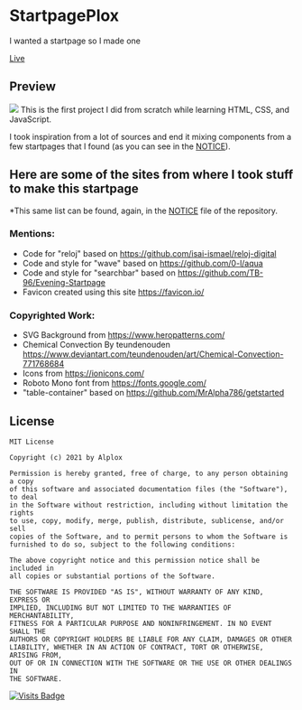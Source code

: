 # StartpagePlox
I wanted a startpage so I made one

[Live](https://alplox.github.io/StartpagePlox/)

## Preview
[![](https://raw.githubusercontent.com/Alplox/rice/master/assets/images/previews/StartpagePlox%20v2.png)](https://alplox.github.io/StartpagePlox/)
This is the first project I did from scratch while learning HTML, CSS, and JavaScript.

I took inspiration from a lot of sources and end it mixing components from a few startpages that I found (as you can see in the [NOTICE](https://github.com/Alplox/StartpagePlox/blob/main/NOTICE.md)).

## Here are some of the sites from where I took stuff to make this startpage
*This same list can be found, again, in the [NOTICE](https://github.com/Alplox/StartpagePlox/blob/main/NOTICE.md) file of the repository.
### Mentions:
- Code for "reloj" based on https://github.com/isai-ismael/reloj-digital
- Code and style for "wave" based on https://github.com/0-l/aqua
- Code and style for "searchbar" based on https://github.com/TB-96/Evening-Startpage
- Favicon created using this site https://favicon.io/

### Copyrighted Work:
- SVG Background from https://www.heropatterns.com/
- Chemical Convection By teundenouden https://www.deviantart.com/teundenouden/art/Chemical-Convection-771768684
- Icons from https://ionicons.com/
- Roboto Mono font from https://fonts.google.com/
- "table-container" based on https://github.com/MrAlpha786/getstarted

## License
```
MIT License

Copyright (c) 2021 by Alplox

Permission is hereby granted, free of charge, to any person obtaining a copy
of this software and associated documentation files (the "Software"), to deal
in the Software without restriction, including without limitation the rights
to use, copy, modify, merge, publish, distribute, sublicense, and/or sell
copies of the Software, and to permit persons to whom the Software is
furnished to do so, subject to the following conditions:

The above copyright notice and this permission notice shall be included in
all copies or substantial portions of the Software.

THE SOFTWARE IS PROVIDED "AS IS", WITHOUT WARRANTY OF ANY KIND, EXPRESS OR
IMPLIED, INCLUDING BUT NOT LIMITED TO THE WARRANTIES OF MERCHANTABILITY,
FITNESS FOR A PARTICULAR PURPOSE AND NONINFRINGEMENT. IN NO EVENT SHALL THE
AUTHORS OR COPYRIGHT HOLDERS BE LIABLE FOR ANY CLAIM, DAMAGES OR OTHER
LIABILITY, WHETHER IN AN ACTION OF CONTRACT, TORT OR OTHERWISE, ARISING FROM,
OUT OF OR IN CONNECTION WITH THE SOFTWARE OR THE USE OR OTHER DEALINGS IN
THE SOFTWARE.
```

[![Visits Badge](https://badges.pufler.dev/visits/Alplox/StartpagePlox)](https://badges.pufler.dev)